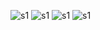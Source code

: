 ![s1](https://raw.githubusercontent.com/yperta/walls/main/screenshots/2021-05-26-112135scrot.png)
![s1](https://raw.githubusercontent.com/yperta/walls/main/screenshots/2021-05-26-112127scrot.png)
![s1](https://raw.githubusercontent.com/yperta/walls/main/screenshots/Screenshot%20from%202021-05-26%2011-22-45.png)
![s1](https://raw.githubusercontent.com/yperta/walls/main/screenshots/Screenshot%20from%202021-05-26%2011-23-21.png)
